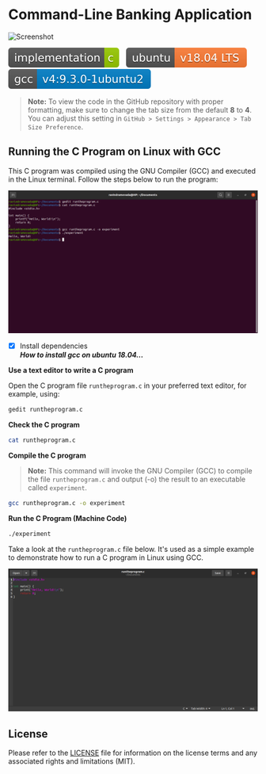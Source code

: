 # Command-Line Banking Application

![Screenshot](banking-application.gif?raw=true)

![Badge](badges/badge-1.svg?raw=true&sanitize=true)&emsp;![Badge](badges/badge-2.svg?raw=true&sanitize=true)&emsp;![Badge](badges/badge-3.svg?raw=true&sanitize=true)

> **Note:** To view the code in the GitHub repository with proper formatting, make sure to change the tab size from the default **8** to **4**. You can adjust this setting in `GitHub > Settings > Appearance > Tab Size Preference`.

## Running the C Program on Linux with GCC
This C program was compiled using the GNU Compiler (GCC) and executed in the Linux terminal. Follow the steps below to run the program:

![Screenshot](run-the-program-1.png?raw=true)

- [x] Install dependencies \
***How to install gcc on ubuntu 18.04...***

**Use a text editor to write a C program** 

Open the C program file `runtheprogram.c` in your preferred text editor, for example, using:
```bash
gedit runtheprogram.c
```
**Check the C program**
```bash
cat runtheprogram.c
```
**Compile the C program**
> **Note:** This command will invoke the GNU Compiler (GCC) to compile the file `runtheprogram.c` and output (-o) the result to an executable called `experiment`.

```bash
gcc runtheprogram.c -o experiment
```
**Run the C Program (Machine Code)**
```bash
./experiment
```
Take a look at the `runtheprogram.c` file below. It's used as a simple example to demonstrate how to run a C program in Linux using GCC.

![Screenshot](run-the-program-2.png?raw=true)

## License
Please refer to the [LICENSE](LICENSE) file for information on the license terms and any associated rights and limitations (MIT).

